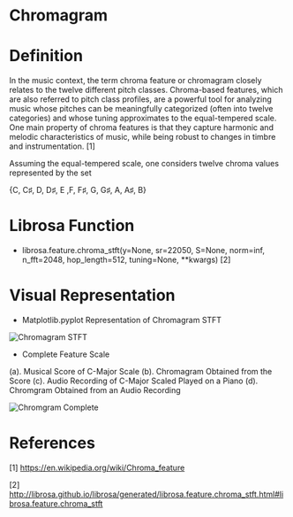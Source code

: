# Chromagram 

# Definition

In the music context, the term chroma feature or chromagram closely relates to the twelve different pitch classes. Chroma-based features, which are also referred to pitch class profiles, are a powerful tool for analyzing music whose pitches can be meaningfully categorized (often into twelve categories) and whose tuning approximates to the equal-tempered scale. One main property of chroma features is that they capture harmonic and melodic characteristics of music, while being robust to changes in timbre and instrumentation. [1]

Assuming the equal-tempered scale, one considers twelve chroma values represented by the set

{C, C♯, D, D♯, E ,F, F♯, G, G♯, A, A♯, B}


# Librosa Function 

- librosa.feature.chroma_stft(y=None, sr=22050, S=None, norm=inf, n_fft=2048, hop_length=512, tuning=None, **kwargs) [2]

# Visual Representation

- Matplotlib.pyplot Representation of Chromagram STFT 

![Chromagram STFT](http://librosa.github.io/librosa/_images/librosa-feature-chroma_stft-1.png)

- Complete Feature Scale

(a). Musical Score of C-Major Scale
(b). Chromagram Obtained from the Score
(c). Audio Recording of C-Major Scaled Played on a Piano
(d). Chromgram Obtained from an Audio Recording

![Chromgram Complete](https://upload.wikimedia.org/wikipedia/commons/thumb/2/25/ChromaFeatureCmajorScaleScoreAudioColor.png/685px-ChromaFeatureCmajorScaleScoreAudioColor.png)

# References

[1] https://en.wikipedia.org/wiki/Chroma_feature

[2] http://librosa.github.io/librosa/generated/librosa.feature.chroma_stft.html#librosa.feature.chroma_stft